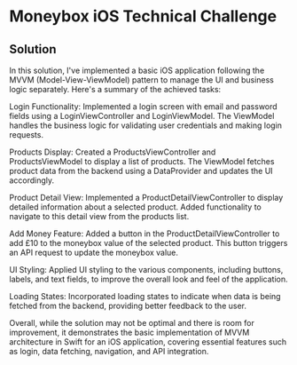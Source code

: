 
# Moneybox iOS Technical Challenge

## Solution
In this solution, I've implemented a basic iOS application following the MVVM (Model-View-ViewModel) pattern to manage the UI and business logic separately. Here's a summary of the achieved tasks:

Login Functionality: Implemented a login screen with email and password fields using a LoginViewController and LoginViewModel. The ViewModel handles the business logic for validating user credentials and making login requests.

Products Display: Created a ProductsViewController and ProductsViewModel to display a list of products. The ViewModel fetches product data from the backend using a DataProvider and updates the UI accordingly.

Product Detail View: Implemented a ProductDetailViewController to display detailed information about a selected product. Added functionality to navigate to this detail view from the products list.

Add Money Feature: Added a button in the ProductDetailViewController to add £10 to the moneybox value of the selected product. This button triggers an API request to update the moneybox value.

UI Styling: Applied UI styling to the various components, including buttons, labels, and text fields, to improve the overall look and feel of the application.

Loading States: Incorporated loading states to indicate when data is being fetched from the backend, providing better feedback to the user.

Overall, while the solution may not be optimal and there is room for improvement, it demonstrates the basic implementation of MVVM architecture in Swift for an iOS application, covering essential features such as login, data fetching, navigation, and API integration.
